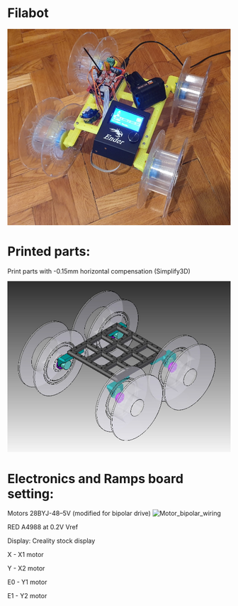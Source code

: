# Filabot

![filabot](filabot_photo.jpg)

# Printed parts:

 Print parts with -0.15mm horizontal compensation (Simplify3D)

![filabot](filabot.jpg)

# Electronics and Ramps board setting:

Motors 28BYJ-48–5V (modified for bipolar drive)
![Motor_bipolar_wiring](28BYJ-48–5V_connector_change.jpg)

RED A4988 at 0.2V Vref

Display: Creality stock display

 X  - X1 motor
 
 Y  - X2 motor
 
 E0 - Y1 motor
 
 E1 - Y2 motor
